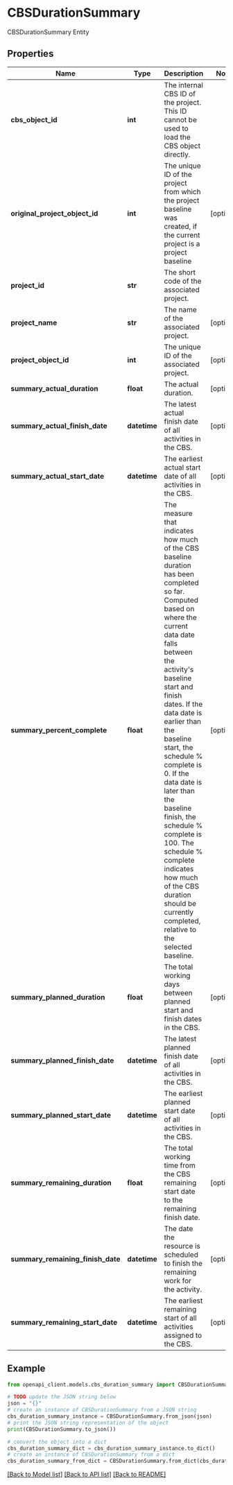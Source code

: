 # CBSDurationSummary

CBSDurationSummary Entity

## Properties

Name | Type | Description | Notes
------------ | ------------- | ------------- | -------------
**cbs_object_id** | **int** | The internal CBS ID of the project. This ID cannot be used to load the CBS object directly. | 
**original_project_object_id** | **int** | The unique ID of the project from which the project baseline was created, if the current project is a project baseline | [optional] 
**project_id** | **str** | The short code of the associated project. | 
**project_name** | **str** | The name of the associated project. | [optional] 
**project_object_id** | **int** | The unique ID of the associated project. | [optional] 
**summary_actual_duration** | **float** | The actual duration. | [optional] 
**summary_actual_finish_date** | **datetime** | The latest actual finish date of all activities in the CBS. | [optional] 
**summary_actual_start_date** | **datetime** | The earliest actual start date of all activities in the CBS. | [optional] 
**summary_percent_complete** | **float** | The measure that indicates how much of the CBS baseline duration has been completed so far. Computed based on where the current data date falls between the activity&#39;s baseline start and finish dates. If the data date is earlier than the baseline start, the schedule % complete is 0. If the data date is later than the baseline finish, the schedule % complete is 100. The schedule % complete indicates how much of the CBS duration should be currently completed, relative to the selected baseline. | [optional] 
**summary_planned_duration** | **float** | The total working days between planned start and finish dates in the CBS. | [optional] 
**summary_planned_finish_date** | **datetime** | The latest planned finish date of all activities in the CBS. | [optional] 
**summary_planned_start_date** | **datetime** | The earliest planned start date of all activities in the CBS. | [optional] 
**summary_remaining_duration** | **float** | The total working time from the CBS remaining start date to the remaining finish date. | [optional] 
**summary_remaining_finish_date** | **datetime** | The date the resource is scheduled to finish the remaining work for the activity. | [optional] 
**summary_remaining_start_date** | **datetime** | The earliest remaining start of all activities assigned to the CBS. | [optional] 

## Example

```python
from openapi_client.models.cbs_duration_summary import CBSDurationSummary

# TODO update the JSON string below
json = "{}"
# create an instance of CBSDurationSummary from a JSON string
cbs_duration_summary_instance = CBSDurationSummary.from_json(json)
# print the JSON string representation of the object
print(CBSDurationSummary.to_json())

# convert the object into a dict
cbs_duration_summary_dict = cbs_duration_summary_instance.to_dict()
# create an instance of CBSDurationSummary from a dict
cbs_duration_summary_from_dict = CBSDurationSummary.from_dict(cbs_duration_summary_dict)
```
[[Back to Model list]](../README.md#documentation-for-models) [[Back to API list]](../README.md#documentation-for-api-endpoints) [[Back to README]](../README.md)


